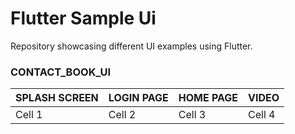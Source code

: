 # Flutter Sample Ui
Repository showcasing different UI examples using Flutter.

### CONTACT_BOOK_UI
| SPLASH SCREEN | LOGIN PAGE | HOME PAGE | VIDEO |
|----------|----------|----------|----------|
| Cell 1   | Cell 2   | Cell 3   | Cell 4   |
